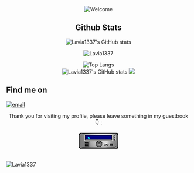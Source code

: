 <div align="center">
<img src="https://github.com/Lavia1337/Lavia1337/blob/main/welcome-black-min.gif" alt="Welcome">

## Github Stats
![Lavia1337's GitHub stats](https://github-readme-stats.vercel.app/api?username=Lavia1337&show_icons=true)
<p><img src="https://github-readme-stats.vercel.app/api/top-langs?username=Lavia1337&show_icons=true&locale=en&layout=compact" alt="Lavia1337" /></p>


  ![Top Langs](https://github-readme-stats.vercel.app/api/top-langs/?username=Lavia1337&theme=dark&show_icons=true&layout=compact&langs_count=7) <br> 
  ![Lavia1337's GitHub stats](https://github-readme-stats.vercel.app/api?username=Lavia1337&theme=dark&show_icons=true)
  <img height="180em" src="https://github-readme-stats-eight-theta.vercel.app/api?username=Lavia1337&show_icons=true&theme=algolia&include_all_commits=true&count_private=true"/>
</div>

## Find me on
<p>
  <a href="mailto:laviasusanto@gmail.com"><img src="https://img.icons8.com/color/96/000000/gmail.png" alt="email"/></a>

<br>
<div align="center">
<p>Thank you for visiting my profile, please leave something in my guestbook 👇 :</p>
 <a href="https://github.com/Lavia1337/Lavia1337/issues/3#issuecomment-new"><img src="https://github.com/Lavia1337/Lavia1337/blob/main/GUEST_BOOK_GIF.gif" alt="Guest book"></a>
</div>

<br>
<p align="left"> <img src="https://komarev.com/ghpvc/?username=Lavia1337&label=Profile%20views&color=0e75b6&style=flat" alt="Lavia1337" /> </p>
